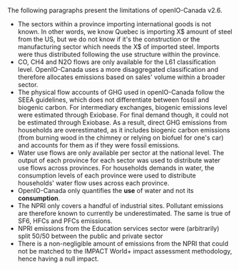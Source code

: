 The following paragraphs present the limitations of openIO-Canada v2.6.

- The sectors within a province importing international goods is not known. In other words, we know Quebec is importing X$
amount of steel from the US, but we do not know if it's the construction or the manufacturing sector which needs the X$ 
of imported steel. Imports were thus distributed following the use structure within the province.
- CO, CH4 and N2O flows are only available for the L61 classification level. OpenIO-Canada uses a more disaggregated 
classification and therefore allocates emissions based on sales' volume within a broader sector.
- The physical flow accounts of GHG used in openIO-Canada follow the SEEA guidelines, which does not differentiate between
fossil and biogenic carbon. For intermediary exchanges, biogenic emissions level were estimated through Exiobase. For
final demand though, it could not be estimated through Exiobase. As a result, direct GHG emissions from households are 
overestimated, as it includes biogenic carbon emissions (from burning wood in the chimney or relying on biofuel for
one's car) and accounts for them as if they were fossil emissions.
- Water use flows are only available per sector at the national level. The output of each province for each sector was
used to distribute water use flows across provinces. For households demands in water, the consumption levels of each 
province were used to distribute households' water flow uses across each province.
- OpenIO-Canada only quantifies the **use** of water and not its **consumption**.
- The NPRI only covers a handful of industrial sites. Pollutant emissions are therefore known to
currently be underestimated. The same is true of SF6, HFCs and PFCs emissions.
- NPRI emissions from the Education services sector were (arbitrarily) split 50/50 between the public and private sector
- There is a non-negligible amount of emissions from the NPRI that could not be matched to the IMPACT World+ impact 
assessment methodology, hence having a null impact.